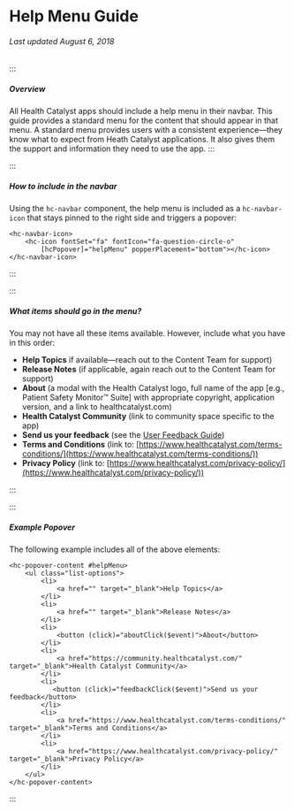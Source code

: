 # Help Menu Guide

###### Last updated August 6, 2018

:::

##### Overview

All Health Catalyst apps should include a help menu in their navbar. This guide provides a standard menu for the content that should appear in that menu. A standard menu provides users with a consistent experience—they know what to expect from Heath Catalyst applications. It also gives them the support and information they need to use the app.
:::

:::

##### How to include in the navbar

Using the `hc-navbar` component, the help menu is included as a `hc-navbar-icon` that stays pinned to the right side and triggers a popover:

```
<hc-navbar-icon>
    <hc-icon fontSet="fa" fontIcon="fa-question-circle-o"
        [hcPopover]="helpMenu" popperPlacement="bottom"></hc-icon>
</hc-navbar-icon>
```

:::

:::

##### What items should go in the menu?

You may not have all these items available. However, include what you have in this order:

*   **Help Topics** if available—reach out to the Content Team for support)
*   **Release Notes** (if applicable, again reach out to the Content Team for support)
*   **About** (a modal with the Health Catalyst logo, full name of the app [e.g., Patient Safety Monitor™ Suite] with appropriate copyright, application version, and a link to healthcatalyst.com)
*   **Health Catalyst Community** (link to community space specific to the app)
*   **Send us your feedback** (see the [User Feedback Guide](https://cashmere.healthcatalyst.net/guides/user-feedback))
*   **Terms and Conditions** (link to: [https://www.healthcatalyst.com/terms-conditions/](https://www.healthcatalyst.com/terms-conditions/))
*   **Privacy Policy** (link to: [https://www.healthcatalyst.com/privacy-policy/](https://www.healthcatalyst.com/privacy-policy/))

:::

:::

##### Example Popover

The following example includes all of the above elements:

```
<hc-popover-content #helpMenu>
    <ul class="list-options">
        <li>
            <a href="" target="_blank">Help Topics</a>
        </li>
        <li>
            <a href="" target="_blank">Release Notes</a>
        </li>
        <li>
            <button (click)="aboutClick($event)">About</button>
        </li>
        <li>
            <a href="https://community.healthcatalyst.com/" target="_blank">Health Catalyst Community</a>
        </li>
        <li>
           <button (click)="feedbackClick($event)">Send us your feedback</button>
        </li>
        <li>
            <a href="https://www.healthcatalyst.com/terms-conditions/" target="_blank">Terms and Conditions</a>
        </li>
        <li>
            <a href="https://www.healthcatalyst.com/privacy-policy/" target="_blank">Privacy Policy</a>
        </li>
    </ul>
</hc-popover-content>
```

:::
